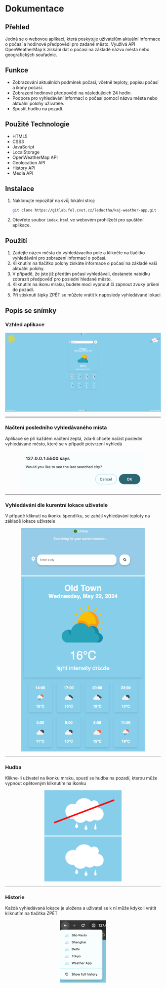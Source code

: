 # Dokumentace

## Přehled

Jedná se o webovou aplikaci, která poskytuje uživatelům aktuální informace o počasí a hodinové předpovědi pro zadané město. Využívá API OpenWeatherMap k získání dat o počasí na základě názvu města nebo geografických souřadnic.

## Funkce

- Zobrazování aktuálních podmínek počasí, včetně teploty, popisu počasí a ikony počasí.
- Zobrazení hodinové předpovědi na následujících 24 hodin.
- Podpora pro vyhledávání informací o počasí pomocí názvu města nebo aktuální polohy uživatele.
- Spustit hudbu na pozadí.

## Použité Technologie

- HTML5
- CSS3
- JavaScript
- LocalStorage
- OpenWeatherMap API
- Geolocation API
- History API
- Media API

## Instalace

1. Naklonujte repozitář na svůj lokální stroj:

    ```bash
    git clone https://gitlab.fel.cvut.cz/leductha/kaj-weather-app.git
    ```

2. Otevřete soubor `index.html` ve webovém prohlížeči pro spuštění aplikace.

## Použití

1. Zadejte název města do vyhledávacího pole a klikněte na tlačítko vyhledávání pro zobrazení informací o počasí.
2. Kliknutím na tlačítko polohy získáte informace o počasí na základě vaší aktuální polohy.
3. V případě, že jste již předtím počasí vyhledávali, dostanete nabídku zobrazit předpověď pro poslední hledané město.
4. Kliknutím na ikonu mraku, budete moci vypnout či zapnout zvuky pršení do pozadí.
5. Při stisknutí šipky ZPĚT se můžete vrátit k naposledy vyhledávané lokaci

## Popis se snímky

### Vzhled aplikace
![App](documentation/imgs/main.png)

---

### Načtení posledního vyhledávaného místa
Aplikace se při každém načtení zeptá, zda-li chcete načíst poslední vyhledávané město, které se v případě potvrzení vyhledá

<div align="center">
    <img src="documentation/imgs/last_search.png" width="400"/>
</div> 

---

### Vyhledávání dle kurentní lokace uživatele
V případě kliknutí na ikonku špendlíku, se zahájí vyhledávání teploty na základě lokace uživatele

<div align="center">
    <img src="documentation/imgs/current_location.png" width="400"/>
</div> 

<div align="center">
    <img src="documentation/imgs/curr_loc.png" width="400"/>
</div> 

---
### Hudba
Klikne-li uživatel na ikonku mraku, spustí se hudba na pozadí, kterou může vypnout opětovným kliknutím na ikonku

<div align="center">
    <img src="documentation/imgs/sound_off.png" width="250"/>
</div> 

<div align="center">
    <img src="documentation/imgs/sound_on.png" width="250"/>
</div> 

---

### Historie
Každá vyhledávaná lokace je uložena a uživatel se k ní může kdykoli vrátit kliknutím na tlačítka ZPĚT

<div align="center">
    <img src="documentation/imgs/history.png" width="150"/>
</div> 


